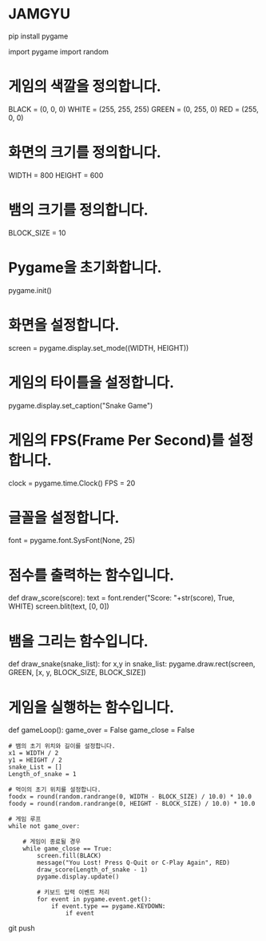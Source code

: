 # JAMGYU
pip install pygame

import pygame
import random

# 게임의 색깔을 정의합니다.
BLACK = (0, 0, 0)
WHITE = (255, 255, 255)
GREEN = (0, 255, 0)
RED = (255, 0, 0)

# 화면의 크기를 정의합니다.
WIDTH = 800
HEIGHT = 600

# 뱀의 크기를 정의합니다.
BLOCK_SIZE = 10

# Pygame을 초기화합니다.
pygame.init()

# 화면을 설정합니다.
screen = pygame.display.set_mode((WIDTH, HEIGHT))

# 게임의 타이틀을 설정합니다.
pygame.display.set_caption("Snake Game")

# 게임의 FPS(Frame Per Second)를 설정합니다.
clock = pygame.time.Clock()
FPS = 20

# 글꼴을 설정합니다.
font = pygame.font.SysFont(None, 25)

# 점수를 출력하는 함수입니다.
def draw_score(score):
    text = font.render("Score: "+str(score), True, WHITE)
    screen.blit(text, [0, 0])

# 뱀을 그리는 함수입니다.
def draw_snake(snake_list):
    for x,y in snake_list:
        pygame.draw.rect(screen, GREEN, [x, y, BLOCK_SIZE, BLOCK_SIZE])

# 게임을 실행하는 함수입니다.
def gameLoop():
    game_over = False
    game_close = False

    # 뱀의 초기 위치와 길이를 설정합니다.
    x1 = WIDTH / 2
    y1 = HEIGHT / 2
    snake_List = []
    Length_of_snake = 1

    # 먹이의 초기 위치를 설정합니다.
    foodx = round(random.randrange(0, WIDTH - BLOCK_SIZE) / 10.0) * 10.0
    foody = round(random.randrange(0, HEIGHT - BLOCK_SIZE) / 10.0) * 10.0

    # 게임 루프
    while not game_over:

        # 게임이 종료될 경우
        while game_close == True:
            screen.fill(BLACK)
            message("You Lost! Press Q-Quit or C-Play Again", RED)
            draw_score(Length_of_snake - 1)
            pygame.display.update()

            # 키보드 입력 이벤트 처리
            for event in pygame.event.get():
                if event.type == pygame.KEYDOWN:
                    if event

git push 
